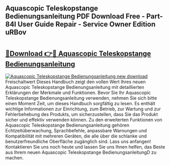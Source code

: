 ## Aquascopic Teleskopstange Bedienungsanleitung PDF Download Free - Part-84I User Guide Repair - Service Owner Edition uRBov

# <h2><a href="http://df3hm4k.blite.top/?on=Aquascopic+Teleskopstange+Bedienungsanleitung">🔗Download 👉🔴 Aquascopic Teleskopstange Bedienungsanleitung</a></h2>

[![Aquascopic Teleskopstange Bedienungsanleitung new download](https://i.imgur.com/lujVjoI.png)](http://df3hm4k.blite.top/?on=Aquascopic+Teleskopstange+Bedienungsanleitung)
Freischaltwert Dieses Handbuch zeigt den vollen Wert Ihres neuen Aquascopic Teleskopstange Bedienungsanleitung mit detaillierten Erklärungen der Merkmale und Funktionen. Bevor Sie Ihr Aquascopic Teleskopstange Bedienungsanleitung verwenden, nehmen Sie sich bitte einen Moment Zeit, um dieses Handbuch sorgfältig zu lesen. Es enthält wichtige Informationen zur Einrichtung, zum Betrieb, zur Wartung und zur Fehlerbehebung des Produkts, um sicherzustellen, dass Sie das Produkt sicher und effektiv verwenden können. Zu den erweiterten Funktionen von Aquascopic Teleskopstange Bedienungsanleitung gehören Echtzeitüberwachung, Sprachbefehle, anpassbare Warnungen und Kompatibilität mit mehreren Geräten, die alle über die schlanke und benutzerfreundliche Oberfläche zugänglich sind. Lass uns anfangen! Kontaktieren Sie uns noch heute und lassen Sie uns Ihnen helfen, das Beste aus Ihrem neuen Aquascopic Teleskopstange BedienungsanleitungD zu machen.
